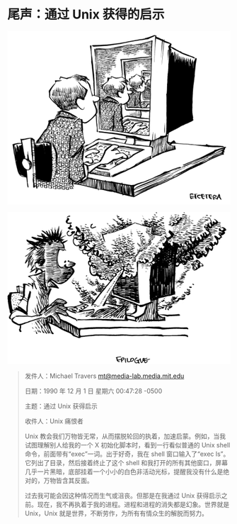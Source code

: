 # 尾声：通过 Unix 获得的启示

![](../.gitbook/assets/qishi2.png)

![](../.gitbook/assets/qishi.png)


> 发件人：Michael Travers [mt@media-lab.media.mit.edu](mailto:mt@media-lab.media.mit.edu)
>
> 日期：1990 年 12 月 1 日 星期六 00:47:28 -0500
>
> 主题：通过 Unix 获得启示
>
> 收件人：Unix 痛恨者
>
> Unix 教会我们万物皆无常，从而摆脱轮回的执着，加速启蒙。例如，当我试图理解别人给我的一个 X 初始化脚本时，看到一行看似普通的 Unix shell 命令，前面带有“exec”一词。出于好奇，我在 shell 窗口输入了“exec ls”。它列出了目录，然后接着终止了这个 shell 和我打开的所有其他窗口，屏幕几乎一片黑暗，底部挂着一个小小的白色非活动光标，提醒我没有什么是绝对的，万物皆含其反面。
>
> 过去我可能会因这种情况而生气或沮丧。但那是在我通过 Unix 获得启示之前。现在，我不再执着于我的进程。进程和进程的消失都是幻象。世界就是 Unix，Unix 就是世界，不断劳作，为所有有情众生的解脱而努力。
